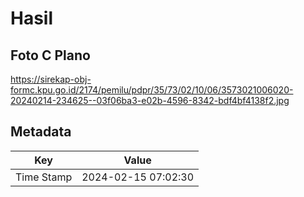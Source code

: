 # Hasil

## Foto C Plano

https://sirekap-obj-formc.kpu.go.id/2174/pemilu/pdpr/35/73/02/10/06/3573021006020-20240214-234625--03f06ba3-e02b-4596-8342-bdf4bf4138f2.jpg


## Metadata

| Key        | Value               |
| ---------- | ------------------- |
| Time Stamp | 2024-02-15 07:02:30 |



